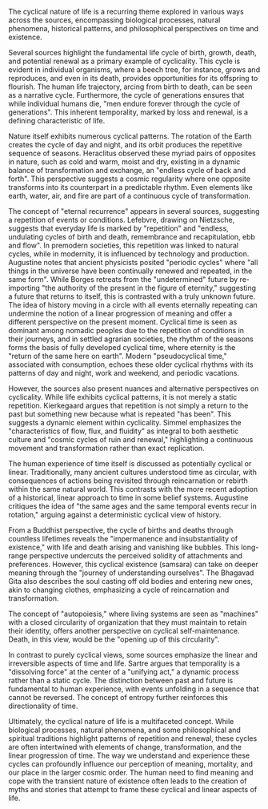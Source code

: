 The cyclical nature of life is a recurring theme explored in various ways across the sources, encompassing biological processes, natural phenomena, historical patterns, and philosophical perspectives on time and existence.

Several sources highlight the fundamental life cycle of birth, growth, death, and potential renewal as a primary example of cyclicality. This cycle is evident in individual organisms, where a beech tree, for instance, grows and reproduces, and even in its death, provides opportunities for its offspring to flourish. The human life trajectory, arcing from birth to death, can be seen as a narrative cycle. Furthermore, the cycle of generations ensures that while individual humans die, "men endure forever through the cycle of generations". This inherent temporality, marked by loss and renewal, is a defining characteristic of life.

Nature itself exhibits numerous cyclical patterns. The rotation of the Earth creates the cycle of day and night, and its orbit produces the repetitive sequence of seasons. Heraclitus observed these myriad pairs of opposites in nature, such as cold and warm, moist and dry, existing in a dynamic balance of transformation and exchange, an "endless cycle of back and forth". This perspective suggests a cosmic regularity where one opposite transforms into its counterpart in a predictable rhythm. Even elements like earth, water, air, and fire are part of a continuous cycle of transformation.

The concept of "eternal recurrence" appears in several sources, suggesting a repetition of events or conditions. Lefebvre, drawing on Nietzsche, suggests that everyday life is marked by "repetition" and "endless, undulating cycles of birth and death, remembrance and recapitulation, ebb and flow". In premodern societies, this repetition was linked to natural cycles, while in modernity, it is influenced by technology and production. Augustine notes that ancient physicists posited "periodic cycles" where "all things in the universe have been continually renewed and repeated, in the same form". While Borges retreats from the "undetermined" future by re-importing "the authority of the present in the figure of eternity," suggesting a future that returns to itself, this is contrasted with a truly unknown future. The idea of history moving in a circle with all events eternally repeating can undermine the notion of a linear progression of meaning and offer a different perspective on the present moment. Cyclical time is seen as dominant among nomadic peoples due to the repetition of conditions in their journeys, and in settled agrarian societies, the rhythm of the seasons forms the basis of fully developed cyclical time, where eternity is the "return of the same here on earth". Modern "pseudocyclical time," associated with consumption, echoes these older cyclical rhythms with its patterns of day and night, work and weekend, and periodic vacations.

However, the sources also present nuances and alternative perspectives on cyclicality. While life exhibits cyclical patterns, it is not merely a static repetition. Kierkegaard argues that repetition is not simply a return to the past but something new because what is repeated "has been". This suggests a dynamic element within cyclicality. Simmel emphasizes the "characteristics of flow, flux, and fluidity" as integral to both aesthetic culture and "cosmic cycles of ruin and renewal," highlighting a continuous movement and transformation rather than exact replication.

The human experience of time itself is discussed as potentially cyclical or linear. Traditionally, many ancient cultures understood time as circular, with consequences of actions being revisited through reincarnation or rebirth within the same natural world. This contrasts with the more recent adoption of a historical, linear approach to time in some belief systems. Augustine critiques the idea of "the same ages and the same temporal events recur in rotation," arguing against a deterministic cyclical view of history.

From a Buddhist perspective, the cycle of births and deaths through countless lifetimes reveals the "impermanence and insubstantiality of existence," with life and death arising and vanishing like bubbles. This long-range perspective undercuts the perceived solidity of attachments and preferences. However, this cyclical existence (samsara) can take on deeper meaning through the "journey of understanding ourselves". The Bhagavad Gita also describes the soul casting off old bodies and entering new ones, akin to changing clothes, emphasizing a cycle of reincarnation and transformation.

The concept of "autopoiesis," where living systems are seen as "machines" with a closed circularity of organization that they must maintain to retain their identity, offers another perspective on cyclical self-maintenance. Death, in this view, would be the "opening up of this circularity".

In contrast to purely cyclical views, some sources emphasize the linear and irreversible aspects of time and life. Sartre argues that temporality is a "dissolving force" at the center of a "unifying act," a dynamic process rather than a static cycle. The distinction between past and future is fundamental to human experience, with events unfolding in a sequence that cannot be reversed. The concept of entropy further reinforces this directionality of time.

Ultimately, the cyclical nature of life is a multifaceted concept. While biological processes, natural phenomena, and some philosophical and spiritual traditions highlight patterns of repetition and renewal, these cycles are often intertwined with elements of change, transformation, and the linear progression of time. The way we understand and experience these cycles can profoundly influence our perception of meaning, mortality, and our place in the larger cosmic order. The human need to find meaning and cope with the transient nature of existence often leads to the creation of myths and stories that attempt to frame these cyclical and linear aspects of life.